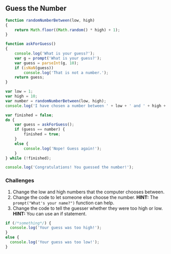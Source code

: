 ## Guess the Number

````javascript
function randomNumberBetween(low, high)
{
    return Math.floor((Math.random() * high) + 1);
}

function askForGuess()
{
    console.log('What is your guess?');
    var g = prompt('What is your guess?');
    var guess = parseInt(g, 10);
    if (isNaN(guess))
        console.log('That is not a number.');
    return guess;
}

var low = 1;
var high = 10;
var number = randomNumberBetween(low, high);
console.log('I have chosen a number between ' + low + ' and ' + high + '.');

var finished = false;
do {
    var guess = askForGuess();
    if (guess == number) {
        finished = true;
    }
    else {
        console.log('Nope! Guess again!');
    }
} while (!finished);

console.log('Congratulations! You guessed the number!');
````

### Challenges
1. Change the low and high numbers that the computer chooses between.
2. Change the code to let someone else choose the number.
   **HINT:** The ````prompt("What's your name?")```` function can help.
3. Change the code to tell the guesser whether they were too high or low.
   **HINT:** You can use an if statement.
````javascript
if (/*something*/) {
  console.log('Your guess was too high!');
}
else {
  console.log('Your guess was too low!');
}
````
